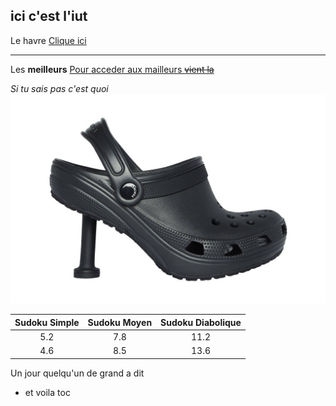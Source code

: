 ## ici c'est l'iut

Le havre
[Clique ici](https://www.lehavre.fr/)

***

Les **meilleurs**
[Pour acceder aux mailleurs ~~vient la~~](dauphin.md)

*Si tu sais pas c'est quoi*
![Ca pourrait t'aider](./image/crocs.jpg "Fait gaffe c'est pas un dauphin")

Sudoku Simple | Sudoku Moyen | Sudoku Diabolique 
 :---: | :---: | :---: 
5.2 | 7.8 | 11.2 
4.6 | 8.5 | 13.6

Un jour quelqu'un de grand a dit
- et voila toc